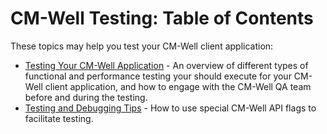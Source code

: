 # CM-Well Testing: Table of Contents #

These topics may help you test your CM-Well client application:

* [Testing Your CM-Well Application](Testing.TestingYourCM-WellApplication.md) - An overview of different types of functional and performance testing your should execute for your CM-Well client application, and how to engage with the CM-Well QA team before and during the testing.
* [Testing and Debugging Tips](Testing.TestingAndDebugging.md) - How to use special CM-Well API flags to facilitate testing.
